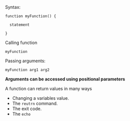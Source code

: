 Syntax:

`function myFunction() {`

`  statement`

`}`

Calling function

`myFunction`

Passing arguments:

`myFunction arg1 arg2`

**Arguments can be accessed using positional parameters**

A function can return values in many ways

*   Changing a variables value.
*   The `reutrn` command.
*   The exit code.
*   The `echo`